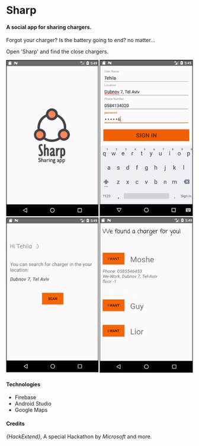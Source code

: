 # Sharp
#### A social app for sharing chargers.
Forgot your charger? Is the battery going to end? no matter... 

Open 'Sharp' and find the close chargers.

![screen shots](sharp_img.png)


#### Technologies
* Firebase
* Android Studio
* Google Maps

#### Credits
*{HackExtend}*, A special Hackathon by *Microsoft* and more.